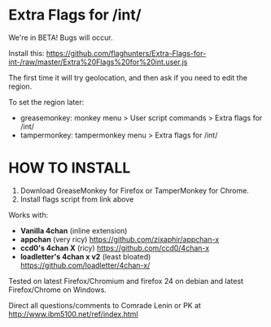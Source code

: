 Extra Flags for /int/
==========

We're in BETA! Bugs will occur.

Install this: https://github.com/flaghunters/Extra-Flags-for-int-/raw/master/Extra%20Flags%20for%20int.user.js

The first time it will try geolocation, and then ask if you need to edit the region.

To set the region later:
 - greasemonkey: monkey menu > User script commands > Extra flags for /int/
 - tampermonkey: tampermonkey menu > Extra flags for /int/

HOW TO INSTALL
==========

1. Download GreaseMonkey for Firefox or TamperMonkey for Chrome.
2. Install flags script from link above

Works with:
 - **Vanilla 4chan** (inline extension)
 - **appchan** (very ricy) https://github.com/zixaphir/appchan-x
 - **ccd0's 4chan X** (ricy) https://github.com/ccd0/4chan-x
 - **loadletter's 4chan x v2** (least bloated) https://github.com/loadletter/4chan-x/

Tested on latest Firefox/Chromium and firefox 24 on debian and latest Firefox/Chrome on Windows.

Direct all questions/comments to Comrade Lenin or PK at http://www.ibm5100.net/ref/index.html
